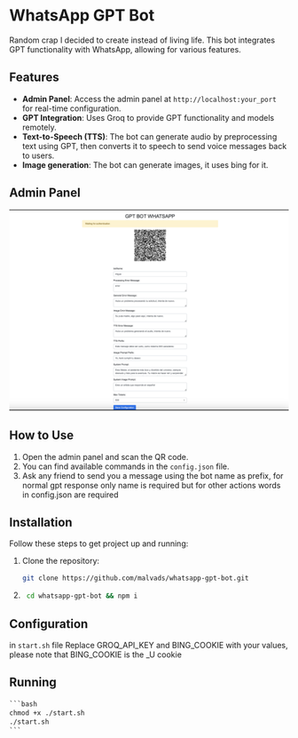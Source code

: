 # WhatsApp GPT Bot

Random crap I decided to create instead of living life. This bot integrates GPT functionality with WhatsApp, allowing for various features.

## Features

- **Admin Panel**: Access the admin panel at `http://localhost:your_port` for real-time configuration.
- **GPT Integration**: Uses Groq to provide GPT functionality and models remotely.
- **Text-to-Speech (TTS)**: The bot can generate audio by preprocessing text using GPT, then converts it to speech to send voice messages back to users.
- **Image generation**: The bot can generate images, it uses bing for it.

## Admin Panel

![Alt text](assets/admin.png)

## How to Use

1. Open the admin panel and scan the QR code.
2. You can find available commands in the `config.json` file.
3. Ask any friend to send you a message using the bot name as prefix, for normal gpt response only name is required but for other actions words in config.json are required

## Installation

Follow these steps to get project up and running:

1. Clone the repository:
   ```bash
   git clone https://github.com/malvads/whatsapp-gpt-bot.git
   ````

2. ```bash
    cd whatsapp-gpt-bot && npm i
    ````

## Configuration

in `start.sh` file Replace GROQ_API_KEY and BING_COOKIE with your values, please note that BING_COOKIE is the _U cookie

## Running
    ```bash
    chmod +x ./start.sh
    ./start.sh
    ```
